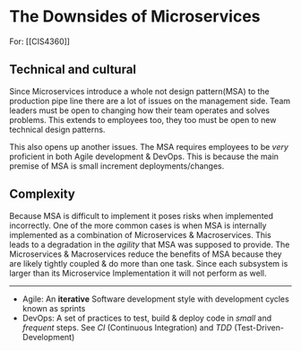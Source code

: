 # The Downsides of Microservices
For: [[CIS4360]]
## Technical and cultural
Since Microservices introduce a whole not design pattern(MSA) to the production pipe line there are a lot of issues on the management side. Team leaders must be open to changing how their team operates and solves problems. This extends to employees too, they too must be open to new technical design patterns.

This also opens up another issues. The MSA requires employees to be *very* proficient in both Agile development & DevOps. This is because the main premise of MSA is small increment deployments/changes. 

## Complexity 
Because MSA is difficult to implement it poses risks when implemented incorrectly. One of the more common cases is when MSA is internally implemented as a combination of Microservices & Macroservices. This leads to a degradation in the *agility* that MSA was supposed to provide. The Microservices & Macroservices reduce the benefits of MSA because they are likely tightly coupled & do more than one task. Since each subsystem is larger than its Microservice Implementation it will not perform as well. 

---
- Agile: An **iterative** Software development style with development cycles known as sprints
- DevOps: A set of practices to test, build & deploy code in *small* and *frequent* steps. See $CI$ (Continuous Integration) and $TDD$ 
	(Test-Driven-Development)
	
